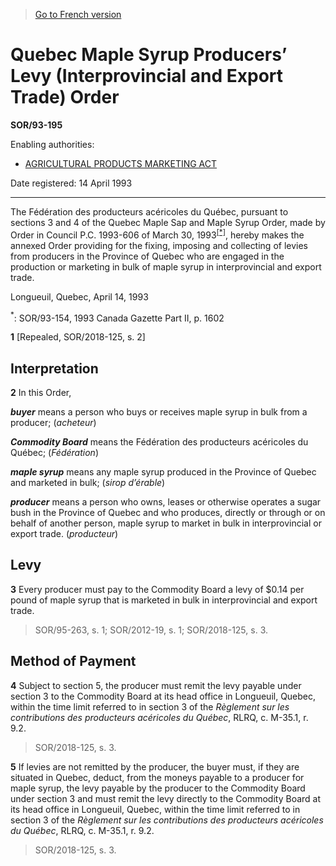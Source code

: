 > [Go to French version](/fr/Règlements/Décrets,%20ordonnances%20et%20règlements%20statutaires/93/195.md)

# Quebec Maple Syrup Producers’ Levy (Interprovincial and Export Trade) Order

**SOR/93-195**

Enabling authorities: 
- [AGRICULTURAL PRODUCTS MARKETING ACT](/en/Acts/Revised%20Statutes%20of%20Canada/A/A-6.md)

Date registered: 14 April 1993

----------

The Fédération des producteurs acéricoles du Québec, pursuant to sections 3 and 4 of the Quebec Maple Sap and Maple Syrup Order, made by Order in Council P.C. 1993-606 of March 30, 1993<sup><a href='#footnote1_e'>[*]</a></sup>, hereby makes the annexed Order providing for the fixing, imposing and collecting of levies from producers in the Province of Quebec who are engaged in the production or marketing in bulk of maple syrup in interprovincial and export trade.

Longueuil, Quebec, April 14, 1993

<a name='footnote1_e'><sup>*</sup></a>: SOR/93-154, 1993 Canada Gazette Part II, p. 1602<br />



**1** [Repealed, SOR/2018-125, s. 2]




## Interpretation


**2** In this Order,

***buyer*** means a person who buys or receives maple syrup in bulk from a producer; (*acheteur*)

***Commodity Board*** means the Fédération des producteurs acéricoles du Québec; (*Fédération*)

***maple syrup*** means any maple syrup produced in the Province of Quebec and marketed in bulk; (*sirop d’érable*)

***producer*** means a person who owns, leases or otherwise operates a sugar bush in the Province of Quebec and who produces, directly or through or on behalf of another person, maple syrup to market in bulk in interprovincial or export trade. (*producteur*)




## Levy


**3** Every producer must pay to the Commodity Board a levy of $0.14 per pound of maple syrup that is marketed in bulk in interprovincial and export trade.
> SOR/95-263, s. 1; SOR/2012-19, s. 1; SOR/2018-125, s. 3.





## Method of Payment


**4** Subject to section 5, the producer must remit the levy payable under section 3 to the Commodity Board at its head office in Longueuil, Quebec, within the time limit referred to in section 3 of the *Règlement sur les contributions des producteurs acéricoles du Québec*, RLRQ, c. M-35.1, r. 9.2.
> SOR/2018-125, s. 3.




**5** If levies are not remitted by the producer, the buyer must, if they are situated in Quebec, deduct, from the moneys payable to a producer for maple syrup, the levy payable by the producer to the Commodity Board under section 3 and must remit the levy directly to the Commodity Board at its head office in Longueuil, Quebec, within the time limit referred to in section 3 of the *Règlement sur les contributions des producteurs acéricoles du Québec*, RLRQ, c. M-35.1, r. 9.2.
> SOR/2018-125, s. 3.




